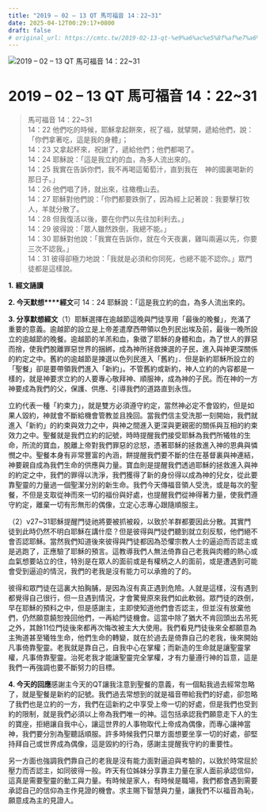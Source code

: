 ```yaml
---
title: "2019 – 02 – 13 QT 馬可福音 14：22~31"
date: 2025-04-12T00:29:17+0800
draft: false
# original_url: https://cmtc.tw/2019-02-13-qt-%e9%a6%ac%e5%8f%af%e7%a6%8f%e9%9f%b3-14%ef%bc%9a2231
---
```


![2019 – 02 – 13 QT 馬可福音 14：22\~31](/images/qt.jpg   "2019 – 02 – 13 QT 馬可福音 14：22\~31")

# 2019 – 02 – 13 QT 馬可福音 14：22\~31

> 馬可福音 14：22\~31  
> 14：22 他們吃的時候，耶穌拿起餅來，祝了福，就擘開，遞給他們，說：「你們拿著吃，這是我的身體」；  
> 14：23 又拿起杯來，祝謝了，遞給他們；他們都喝了。  
> 14：24 耶穌說：「這是我立約的血，為多人流出來的。  
> 14：25 我實在告訴你們，我不再喝這葡萄汁，直到我在　神的國裏喝新的那日子。」  
> 14：26 他們唱了詩，就出來，往橄欖山去。  
> 14：27 耶穌對他們說：「你們都要跌倒了，因為經上記著說：我要擊打牧人，羊就分散了。  
> 14：28 但我復活以後，要在你們以先往加利利去。」  
> 14：29 彼得說：「眾人雖然跌倒，我總不能。」  
> 14：30 耶穌對他說：「我實在告訴你，就在今天夜裏，雞叫兩遍以先，你要三次不認我。」  
> 14：31 彼得卻極力地說：「我就是必須和你同死，也總不能不認你。」眾門徒都是這樣說。

**1.** **經文誦讀**

**2. 今天默想****經文**可 14：24 耶穌說：「這是我立約的血，為多人流出來的。

**3. 分享默想經文**（1）耶穌選擇在逾越節這晚與門徒享用「最後的晚餐」，充滿了重要的意義。逾越節的設立是上帝差遣摩西帶領以色列民出埃及前，最後一晚所設立的逾越節的晚餐。逾越節的羊羔和血，象徵了耶穌的身體和血，為了世人的罪惡而捨，使我們脫離罪惡世界的捆綁，成為神所拯救揀選的子民，進入與神更深關係的約定之中。舊約的逾越節是揀選以色列民進入「舊約」．但是新約耶穌所設立的「聖餐」卻是要帶領我們進入「新約」。不管舊約或新約，神人立約的內容都是一樣的，就是神要求立約的人要專心敬拜神、順服神，成為神的子民。而在神的一方神要成為我們的父，保護、供應、引導我們的道路直到永恆。

立約代表一種「約束力」，就是雙方必須遵守約定，當然神必定不會毀約，但是如果人毀約，神就會不斷給機會管教並且挽回。當我們信主受洗那一刻開始，我們就進入「新約」的約束與效力之中，與神之間進入更深與更親密的關係與互相的約束效力之中。聖餐就是我們立約的記號，時時提醒我們接受耶穌為我們所犧牲的生命，所流的寶血，脫離上帝對我們罪惡的忿怒，憑著耶穌的拯救進入神的恩典與憐憫之中。聖餐本身有非常豐富的內涵，餅提醒我們要不斷的住在基督裏與神連結，神要親自成為我們生命的供應與力量。寶血則是提醒我們透過耶穌的拯救進入與神的約定之中，我們的罪得以洗淨，我們獲得了新的身份得以成為神的兒女，從此要靠聖靈的力量過一個聖潔分別的新生命。我們今天傳福音領人受洗，或是每次的聖餐，不但是支取從神而來一切的福份與好處，也提醒我們從神得著力量，使我們遵守約定，離棄一切有形無形的偶像，立定心志專心跟隨順服主。

（2）v27\~31耶穌提醒門徒祂將要被抓被殺，以致於羊群都要因此分散。其實門徒到此時仍然不明白耶穌在講什麼？但是彼得與門徒們聽到就立刻反駁，他們絕不會否認耶穌。當然我們知道後來彼得與門徒都因為恐懼宗教人士的逼迫而否認主或是逃跑了，正應驗了耶穌的預言。這教導我們人無法倚靠自己老我與肉體的熱心或血氣想要站立的住，特別是在眾人的面前或是有權柄之人的面前，或是遭遇到可能會受到逼迫的情況，我們的老我是沒有能力可以承擔的了的。

彼得和眾門徒在這裏大拍胸脯，是因為沒有真正遇到危險。人就是這樣，沒有遇到都覺得自己很行，但一旦遇到情況，才會驚覺原來我們如此軟弱。眾門徒的跌倒，早在耶穌的預料之中，但是感謝主，主即使知道他們會否認主，但並沒有放棄他們，仍然願意饒恕挽回他們，一再給門徒機會。這當中除了猶大不肯回頭出去吊死之外，其餘11位門徒後來都再次悔改被主大大使用。我們看見門徒後來全都願意為主殉道甚至犧牲生命，他們生命的轉變，就在於過去是倚靠自己的老我，後來開始凡事倚靠聖靈。老我就是靠自己，自我中心在掌權；而新造的生命就是讓聖靈掌權，凡事倚靠聖靈。治死老我才能讓聖靈完全掌權，才有力量遵行神的旨意，這是我們一再強調也要不斷努力的目標。

**4. 今天的回應**感謝主今天的QT讓我注意到聖餐的意義，有一個點我過去經常忽略了，就是聖餐是新約的記號。我們過去常想到的就是福音帶給我們的好處，卻忽略了我們也是立約的一方，我們在這新約之中享受上帝一切的好處，但是我們也受到約的限制，就是我們必須以上帝為我們唯一的神。這包括承認我們願意走下人的生的寶座，拒絕讓自我中心，讓這世界的人事物取代上帝成為偶像，而專心讓神當神，我們要分別為聖聽話順服。許多時候我們只單方面想要坐享一切的好處，卻堅持拜自己或世界成為偶像，這是毀約的行為，感謝主提醒我守約的重要性。

另一方面也強調我們靠自己的老我是沒有能力面對逼迫與考驗的，以致於時常屈於壓力而否認主，如同彼得一般。昨天有位姊妹分享靠主力量在家人面前承認信仰，這真是需要聖靈的動工與力量。有時候是家人，有時候是職場，我們都會遇到需要承認自己的信仰為主作見證的機會。求主賜下智慧與力量，讓我們不以福音為恥，願意成為主的見證人。